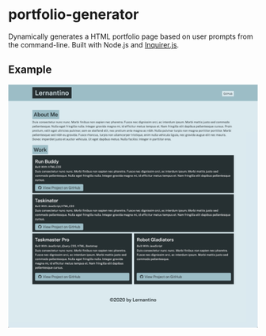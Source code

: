 # portfolio-generator
Dynamically generates a HTML portfolio page based on user prompts from the command-line. Built with Node.js and [Inquirer.js](https://github.com/SBoudrias/Inquirer.js). 

## Example
![A screenshot of a generated portfolio page.](./img/portfolio-generator-screenshot.jpeg)